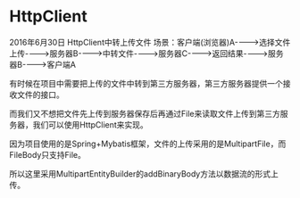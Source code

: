 # HttpClient
2016年6月30日
HttpClient中转上传文件
场景：客户端(浏览器)A---->选择文件上传---->服务器B---->中转文件---->服务器C---->返回结果---->服务器B---->客户端A

有时候在项目中需要把上传的文件中转到第三方服务器，第三方服务器提供一个接收文件的接口。

而我们又不想把文件先上传到服务器保存后再通过File来读取文件上传到第三方服务器，我们可以使用HttpClient来实现。

因为项目使用的是Spring+Mybatis框架，文件的上传采用的是MultipartFile，而FileBody只支持File。

所以这里采用MultipartEntityBuilder的addBinaryBody方法以数据流的形式上传。
